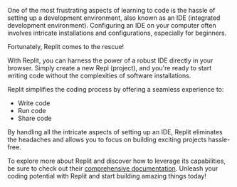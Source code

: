One of the most frustrating aspects of learning to code is the hassle of setting up a development environment, also known as an IDE (integrated development environment). Configuring an IDE on your computer often involves intricate installations and configurations, especially for beginners.

Fortunately, Replit comes to the rescue!

With Replit, you can harness the power of a robust IDE directly in your browser. Simply create a new Repl (project), and you're ready to start writing code without the complexities of software installations.

Replit simplifies the coding process by offering a seamless experience to:
- Write code
- Run code
- Share code

By handling all the intricate aspects of setting up an IDE, Replit eliminates the headaches and allows you to focus on building exciting projects hassle-free.

To explore more about Replit and discover how to leverage its capabilities, be sure to check out their [comprehensive documentation](https://docs.replit.com). Unleash your coding potential with Replit and start building amazing things today!
